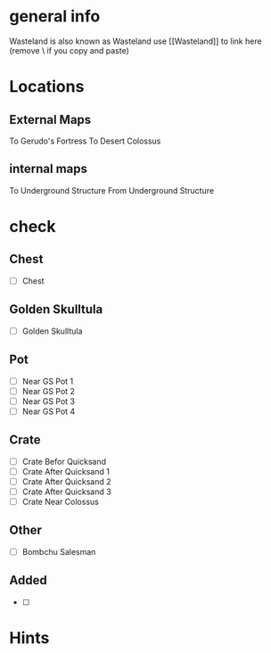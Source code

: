 # general info 
Wasteland is also known as Wasteland use \[\[Wasteland]] to link here (remove \\ if you copy and paste)
# Locations
## External Maps
To Gerudo's Fortress
To Desert Colossus
## internal maps
To Underground Structure
From Underground Structure
# check
## Chest
- [ ] Chest
## Golden Skulltula
- [ ] Golden Skulltula
## Pot
- [ ] Near GS Pot 1
- [ ] Near GS Pot 2
- [ ] Near GS Pot 3
- [ ] Near GS Pot 4
## Crate
- [ ] Crate Befor Quicksand
- [ ] Crate After Quicksand 1
- [ ] Crate After Quicksand 2
- [ ] Crate After Quicksand 3
- [ ] Crate Near Colossus
## Other
- [ ] Bombchu Salesman
## Added
- [ ] 
# Hints
